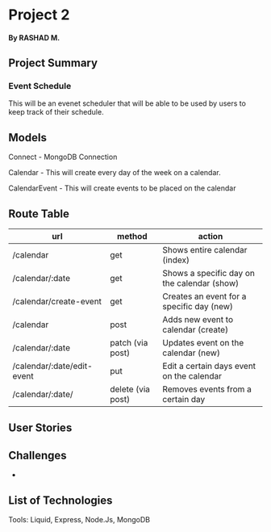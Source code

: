 # Project 2

#### By RASHAD M.

## Project Summary

### Event Schedule

This will be an evenet scheduler that will be able to be used by users to keep track of their schedule.

## Models

Connect - MongoDB Connection

Calendar - This will create every day of the week on a calendar.

CalendarEvent - This will create events to be placed on the calendar

## Route Table

| url                        | method            | action                                      |
| -------------------------- | ----------------- | ------------------------------------------- |
| /calendar                  | get               | Shows entire calendar (index)               |
| /calendar/:date            | get               | Shows a specific day on the calendar (show) |
| /calendar/create-event     | get               | Creates an event for a specific day (new)   |
| /calendar                  | post              | Adds new event to calendar (create)         |
| /calendar/:date            | patch (via post)  | Updates event on the calendar (new)         |
| /calendar/:date/edit-event | put               | Edit a certain days event on the calendar   |
| /calendar/:date/           | delete (via post) | Removes events from a certain day           |

## User Stories

## Challenges

-

## List of Technologies

Tools: Liquid, Express, Node.Js, MongoDB
